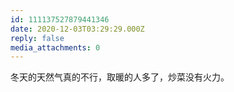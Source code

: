 ```yaml
---
id: 111137527879441346
date: 2020-12-03T03:29:29.000Z
reply: false
media_attachments: 0
---
```


冬天的天然气真的不行，取暖的人多了，炒菜没有火力。

